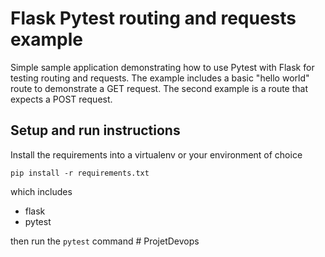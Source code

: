 # Flask Pytest routing and requests example
Simple sample application demonstrating how to use Pytest with Flask for testing routing and requests.
The example includes a basic "hello world" route to demonstrate a GET request. The second example is 
a route that expects a POST request.

## Setup and run instructions
Install the requirements into a virtualenv or your environment of choice

    pip install -r requirements.txt

which includes
* flask
* pytest

then run the `pytest` command # ProjetDevops
